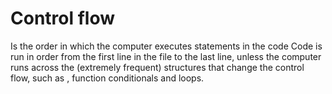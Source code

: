 # Control flow 
 
  Is the order in which the computer executes statements in the code Code is run in order from the first line in the file to the last line, unless the computer runs across the (extremely frequent) structures that change the control flow, such as , function conditionals and loops.
